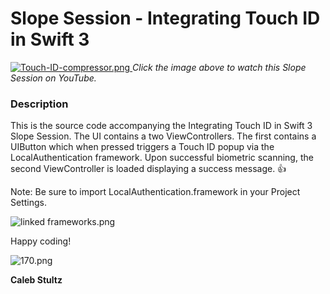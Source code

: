 # Slope Session - Integrating Touch ID in Swift 3 #

[![Touch-ID-compressor.png](https://bitbucket.org/repo/XxzqAq/images/200490814-Touch-ID-compressor.png)
](https://youtu.be/a-te0UVrz_o)
*Click the image above to watch this Slope Session on YouTube.*

### Description ###

This is the source code accompanying the Integrating Touch ID in Swift 3 Slope Session. The UI contains a two ViewControllers. The first contains a UIButton which when pressed triggers a Touch ID popup via the LocalAuthentication framework. Upon successful biometric scanning, the second ViewController is loaded displaying a success message. 👍

Note: Be sure to import LocalAuthentication.framework in your Project Settings.

![linked frameworks.png](https://bitbucket.org/repo/XxzqAq/images/704034001-linked%20frameworks.png)

Happy coding!

![170.png](https://bitbucket.org/repo/9LeroX/images/1216100977-170.png)

**Caleb Stultz**